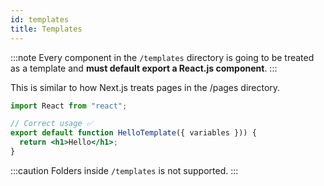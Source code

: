 ```yaml
---
id: templates
title: Templates
---
```


:::note
Every component in the `/templates` directory is going to be treated as a template and **must default export a React.js component**.
:::

This is similar to how Next.js treats pages in the /pages directory.

```jsx title="/templates/hello.js"
import React from "react";

// Correct usage ✅
export default function HelloTemplate({ variables })) {
  return <h1>Hello</h1>;
}
```

:::caution
Folders inside `/templates` is not supported.
:::
